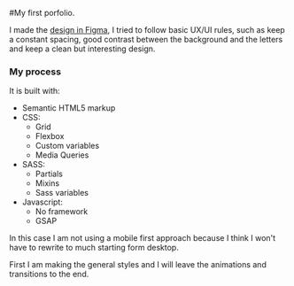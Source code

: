 #My first porfolio.

I made the [design in Figma](https://www.figma.com/file/pylIog081kmNwqlwVIS2Sp/Portfolio?type=design&t=4oFNeZMfKxlGEGyi-6), I tried to follow basic UX/UI rules, such as keep a constant spacing, good contrast between the background and the letters and keep a clean but interesting design.

### My process

It is built with:
- Semantic HTML5 markup
- CSS:
  - Grid
  - Flexbox
  - Custom variables
  - Media Queries
- SASS:
  - Partials
  - Mixins
  - Sass variables
- Javascript:
  - No framework
  - GSAP

In this case I am not using a mobile first approach because I think I won't have to rewrite to much starting form desktop.

First I am making the general styles and I will leave the animations and transitions to the end.